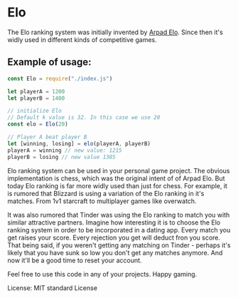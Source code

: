 # Elo 

The Elo ranking system was initially invented by [Arpad Elo](https://en.wikipedia.org/wiki/Elo_rating_system). Since then it's widly used in different kinds of competitive games.

## Example of usage:

```javascript
const Elo = require("./index.js")

let playerA = 1200
let playerB = 1400

// initialize Elo 
// Default k value is 32. In this case we use 20
const elo = Elo(20)

// Player A beat player B
let [winning, losing] = elo(playerA, playerB)
playerA = winning // new value: 1215
playerB = losing // new value 1385
```

Elo ranking system can be used in your personal game project. The obvious implementation is chess, which was the original intent of of Arpad Elo. But today Elo ranking is far more widly used than just for chess. For example, it is rumored that Blizzard is using a variation of the Elo ranking in it's matches. From 1v1 starcraft to multiplayer games like overwatch.

It was also rumored that Tinder was using the Elo ranking to match you with similar attractive partners. Imagine how interesting it is to choose the Elo ranking system in order to be incorporated in a dating app. Every match you get raises your score. Every rejection you get will deduct fron you score. That being said, if you weren't getting any matching on Tinder - perhaps it's likely that you have sunk so low you don't get any matches anymore. And now it'll be a good time to reset your account.

Feel free to use this code in any of your projects. Happy gaming.

License: MIT standard License
